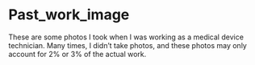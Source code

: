 # Past_work_image
These are some photos I took when I was working as a medical device technician. Many times, I didn’t take photos, and these photos may only account for 2% or 3% of the actual work.
<br/><br/>
